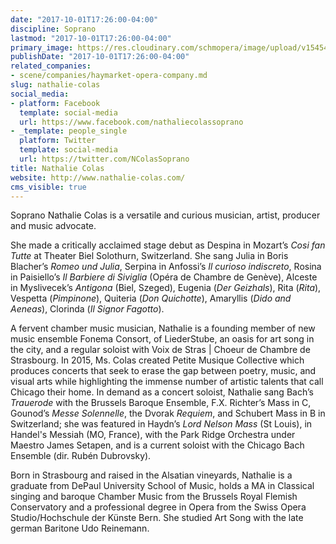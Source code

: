 ```yaml
---
date: "2017-10-01T17:26:00-04:00"
discipline: Soprano
lastmod: "2017-10-01T17:26:00-04:00"
primary_image: https://res.cloudinary.com/schmopera/image/upload/v1545409169/media/webhook-uploads/1506893034823/download.jpeg.jpeg
publishDate: "2017-10-01T17:26:00-04:00"
related_companies:
- scene/companies/haymarket-opera-company.md
slug: nathalie-colas
social_media:
- platform: Facebook
  template: social-media
  url: https://www.facebook.com/nathaliecolassoprano
- _template: people_single
  platform: Twitter
  template: social-media
  url: https://twitter.com/NColasSoprano
title: Nathalie Colas
website: http://www.nathalie-colas.com/
cms_visible: true
---
```


Soprano Nathalie Colas is a versatile and curious musician, artist, producer and music advocate.

She made a critically acclaimed stage debut as Despina in Mozart’s *Cosi fan Tutte* at Theater Biel Solothurn, Switzerland. She sang Julia in Boris Blacher’s *Romeo und Julia*, Serpina in Anfossi’s *Il curioso indiscreto*, Rosina in Paisiello’s *Il Barbiere di Siviglia* (Opéra de Chambre de Genève), Alceste in Myslivecek’s *Antigona* (Biel, Szeged), Eugenia (*Der Geizhals*), Rita (*Rita*), Vespetta (*Pimpinone*), Quiteria (*Don Quichotte*), Amaryllis (*Dido and Aeneas*), Clorinda (*Il Signor Fagotto*).

A fervent chamber music musician, Nathalie is a founding member of new music ensemble Fonema Consort, of LiederStube, an oasis for art song in the city, and a regular soloist with Voix de Stras | Choeur de Chambre de Strasbourg. In 2015, Ms. Colas created Petite Musique Collective which produces concerts that seek to erase the gap between poetry, music, and visual arts while highlighting the immense number of artistic talents that call Chicago their home.
In demand as a concert soloist, Nathalie sang Bach’s *Trauerode* with the Brussels Baroque Ensemble, F.X. Richter’s Mass in C, Gounod’s *Messe Solennelle*, the Dvorak *Requiem*, and Schubert Mass in B in Switzerland; she was featured in Haydn’s *Lord Nelson Mass* (St Louis), in Handel's Messiah (MO, France), with the Park Ridge Orchestra under Maestro James Setapen, and is a current soloist with the Chicago Bach Ensemble (dir. Rubén Dubrovsky).

Born in Strasbourg and raised in the Alsatian vineyards, Nathalie is a graduate from DePaul University School of Music, holds a MA in Classical singing and baroque Chamber Music from the Brussels Royal Flemish Conservatory and a professional degree in Opera from the Swiss Opera Studio/Hochschule der Künste Bern. She studied Art Song with the late german Baritone Udo Reinemann.

